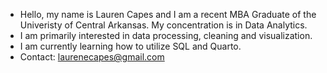- Hello, my name is Lauren Capes and I am a recent MBA Graduate of the Univeristy of Central Arkansas. My concentration is in Data Analytics.
- I am primarily interested in data processing, cleaning and visualization.
- I am currently learning how to utilize SQL and Quarto.
- Contact: laurenecapes@gmail.com

<!---
lecapes/lecapes is a ✨ special ✨ repository because its `README.md` (this file) appears on your GitHub profile.
You can click the Preview link to take a look at your changes.
--->
